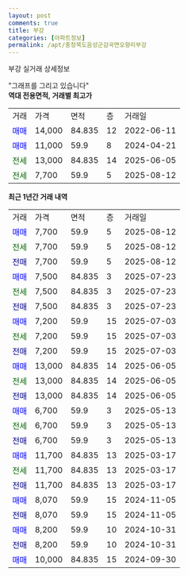 ```yaml
---
layout: post
comments: true
title: 부강
categories: [아파트정보]
permalink: /apt/충청북도음성군감곡면오향리부강
---
```


부강 실거래 상세정보

<script type="text/javascript">
  google.charts.load('current', {'packages':['line', 'corechart']});
  google.charts.setOnLoadCallback(drawChart);

  function drawChart() {
    var data = new google.visualization.DataTable();
    data.addColumn('date', '거래일');
    data.addColumn('number', "매매");
    data.addColumn('number', "전세");
    data.addColumn('number', "전매");

    data.addRows([[new Date(Date.parse("2025-08-12")), 7700, null, null], [new Date(Date.parse("2025-08-12")), null, 7700, null], [new Date(Date.parse("2025-08-12")), null, null, 7700], [new Date(Date.parse("2025-07-23")), 7500, null, null], [new Date(Date.parse("2025-07-23")), null, 7500, null], [new Date(Date.parse("2025-07-23")), null, null, 7500], [new Date(Date.parse("2025-07-03")), 7200, null, null], [new Date(Date.parse("2025-07-03")), null, 7200, null], [new Date(Date.parse("2025-07-03")), null, null, 7200], [new Date(Date.parse("2025-06-05")), 13000, null, null], [new Date(Date.parse("2025-06-05")), null, 13000, null], [new Date(Date.parse("2025-06-05")), null, null, 13000], [new Date(Date.parse("2025-05-13")), 6700, null, null], [new Date(Date.parse("2025-05-13")), null, 6700, null], [new Date(Date.parse("2025-05-13")), null, null, 6700], [new Date(Date.parse("2025-03-17")), 11700, null, null], [new Date(Date.parse("2025-03-17")), null, 11700, null], [new Date(Date.parse("2025-03-17")), null, null, 11700], [new Date(Date.parse("2024-11-05")), 8070, null, null], [new Date(Date.parse("2024-11-05")), null, null, 8070], [new Date(Date.parse("2024-10-31")), 8200, null, null], [new Date(Date.parse("2024-10-31")), null, null, 8200], [new Date(Date.parse("2024-09-30")), 10000, null, null]]);

    var options = {
      hAxis: {
        format: 'yyyy/MM/dd'
      },    
      lineWidth: 0,
      pointsVisible: true,    
      title: '최근 1년간 유형별 실거래가 분포',
      legend: { position: 'bottom' }
    };

    var formatter = new google.visualization.NumberFormat({pattern:'###,###'} );
    formatter.format(data, 1);
    formatter.format(data, 2);
    
    setTimeout(function() {
        var chart = new google.visualization.LineChart(document.getElementById('columnchart_material'));
        chart.draw(data, (options));
        document.getElementById('loading').style.display = 'none';
    }, 200);
  }
</script>


<div id="loading" style="z-index:20; display: block; margin-left: 0px">"그래프를 그리고 있습니다"</div>
<div id="columnchart_material" style="width: 95%; margin-left: 0px; display: block"></div>
<!-- contents start -->
<b>역대 전용면적, 거래별 최고가</b>
<table class="sortable">
    <tr>
      <td>거래</td>
      <td>가격</td>
      <td>면적</td>
      <td>층</td>
      <td>거래일</td>
    </tr>
        <tr>
          <td><a style="color: blue">매매</a></td>
          <td>14,000</td>
          <td>84.835</td>
          <td>12</td>
          <td>2022-06-11</td>
        </tr>            <tr>
          <td><a style="color: blue">매매</a></td>
          <td>11,000</td>
          <td>59.9</td>
          <td>8</td>
          <td>2024-04-21</td>
        </tr>        
        <tr>
              <td><a style="color: darkgreen">전세</a></td>
              <td>13,000</td>
              <td>84.835</td>
              <td>14</td>
              <td>2025-06-05</td>
            </tr>            <tr>
              <td><a style="color: darkgreen">전세</a></td>
              <td>7,700</td>
              <td>59.9</td>
              <td>5</td>
              <td>2025-08-12</td>
            </tr>        
    
</table>

<b>최근 1년간 거래 내역</b>

<table class="sortable">
    <tr>
      <td>거래</td>
      <td>가격</td>
      <td>면적</td>
      <td>층</td>
      <td>거래일</td>
    </tr>
    <tr>
      <td><a style="color: blue">매매</a></td>
      <td>7,700</td>
      <td>59.9</td>
      <td>5</td>
      <td>2025-08-12</td>
    </tr>          <tr>
      <td><a style="color: darkgreen">전세</a></td>
      <td>7,700</td>
      <td>59.9</td>
      <td>5</td>
      <td>2025-08-12</td>
    </tr>          <tr>
      <td><a style="color: darkblue">전매</a></td>
      <td>7,700</td>
      <td>59.9</td>
      <td>5</td>
      <td>2025-08-12</td>
    </tr>          <tr>
      <td><a style="color: blue">매매</a></td>
      <td>7,500</td>
      <td>84.835</td>
      <td>3</td>
      <td>2025-07-23</td>
    </tr>          <tr>
      <td><a style="color: darkgreen">전세</a></td>
      <td>7,500</td>
      <td>84.835</td>
      <td>3</td>
      <td>2025-07-23</td>
    </tr>          <tr>
      <td><a style="color: darkblue">전매</a></td>
      <td>7,500</td>
      <td>84.835</td>
      <td>3</td>
      <td>2025-07-23</td>
    </tr>          <tr>
      <td><a style="color: blue">매매</a></td>
      <td>7,200</td>
      <td>59.9</td>
      <td>15</td>
      <td>2025-07-03</td>
    </tr>          <tr>
      <td><a style="color: darkgreen">전세</a></td>
      <td>7,200</td>
      <td>59.9</td>
      <td>15</td>
      <td>2025-07-03</td>
    </tr>          <tr>
      <td><a style="color: darkblue">전매</a></td>
      <td>7,200</td>
      <td>59.9</td>
      <td>15</td>
      <td>2025-07-03</td>
    </tr>          <tr>
      <td><a style="color: blue">매매</a></td>
      <td>13,000</td>
      <td>84.835</td>
      <td>14</td>
      <td>2025-06-05</td>
    </tr>          <tr>
      <td><a style="color: darkgreen">전세</a></td>
      <td>13,000</td>
      <td>84.835</td>
      <td>14</td>
      <td>2025-06-05</td>
    </tr>          <tr>
      <td><a style="color: darkblue">전매</a></td>
      <td>13,000</td>
      <td>84.835</td>
      <td>14</td>
      <td>2025-06-05</td>
    </tr>          <tr>
      <td><a style="color: blue">매매</a></td>
      <td>6,700</td>
      <td>59.9</td>
      <td>3</td>
      <td>2025-05-13</td>
    </tr>          <tr>
      <td><a style="color: darkgreen">전세</a></td>
      <td>6,700</td>
      <td>59.9</td>
      <td>3</td>
      <td>2025-05-13</td>
    </tr>          <tr>
      <td><a style="color: darkblue">전매</a></td>
      <td>6,700</td>
      <td>59.9</td>
      <td>3</td>
      <td>2025-05-13</td>
    </tr>          <tr>
      <td><a style="color: blue">매매</a></td>
      <td>11,700</td>
      <td>84.835</td>
      <td>13</td>
      <td>2025-03-17</td>
    </tr>          <tr>
      <td><a style="color: darkgreen">전세</a></td>
      <td>11,700</td>
      <td>84.835</td>
      <td>13</td>
      <td>2025-03-17</td>
    </tr>          <tr>
      <td><a style="color: darkblue">전매</a></td>
      <td>11,700</td>
      <td>84.835</td>
      <td>13</td>
      <td>2025-03-17</td>
    </tr>          <tr>
      <td><a style="color: blue">매매</a></td>
      <td>8,070</td>
      <td>59.9</td>
      <td>15</td>
      <td>2024-11-05</td>
    </tr>          <tr>
      <td><a style="color: darkblue">전매</a></td>
      <td>8,070</td>
      <td>59.9</td>
      <td>15</td>
      <td>2024-11-05</td>
    </tr>          <tr>
      <td><a style="color: blue">매매</a></td>
      <td>8,200</td>
      <td>59.9</td>
      <td>10</td>
      <td>2024-10-31</td>
    </tr>          <tr>
      <td><a style="color: darkblue">전매</a></td>
      <td>8,200</td>
      <td>59.9</td>
      <td>10</td>
      <td>2024-10-31</td>
    </tr>          <tr>
      <td><a style="color: blue">매매</a></td>
      <td>10,000</td>
      <td>84.835</td>
      <td>15</td>
      <td>2024-09-30</td>
    </tr>      </table>
<!-- contents end -->    

